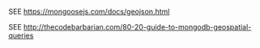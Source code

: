 SEE https://mongoosejs.com/docs/geojson.html

SEE http://thecodebarbarian.com/80-20-guide-to-mongodb-geospatial-queries